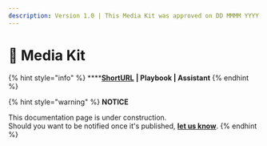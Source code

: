 ```yaml
---
description: Version 1.0 | This Media Kit was approved on DD MMMM YYYY.
---
```


# 🎨 Media Kit

{% hint style="info" %}
****[**ShortURL**](https://tiof.click/BiTMediaKit) **| Playbook | Assistant**
{% endhint %}

{% hint style="warning" %}
**NOTICE**

This documentation page is under construction.\
Should you want to be notified once it's published, [**let us know**](https://tiof.click/TIOFTarianUpdatesService).
{% endhint %}
